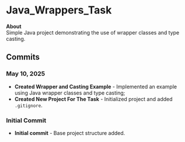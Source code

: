 <h1>Java_Wrappers_Task</h1>
    <p><strong>About</strong><br>
    Simple Java project demonstrating the use of wrapper classes and type casting.</p>
    <h2>Commits</h2>
    <h3>May 10, 2025</h3>
    <ul>
        <li><strong>Created Wrapper and Casting Example</strong> - Implemented an example using Java wrapper classes and type casting;</li>
        <li><strong>Created New Project For The Task</strong> - Initialized project and added <code>.gitignore</code>.</li>
    </ul>
    <h3>Initial Commit</h3>
    <ul>
        <li><strong>Initial commit</strong> - Base project structure added.</li>
    </ul>
